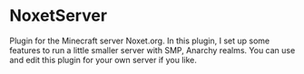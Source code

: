 # NoxetServer
Plugin for the Minecraft server Noxet.org.
In this plugin, I set up some features to run a little smaller server with SMP, Anarchy realms.
You can use and edit this plugin for your own server if you like.